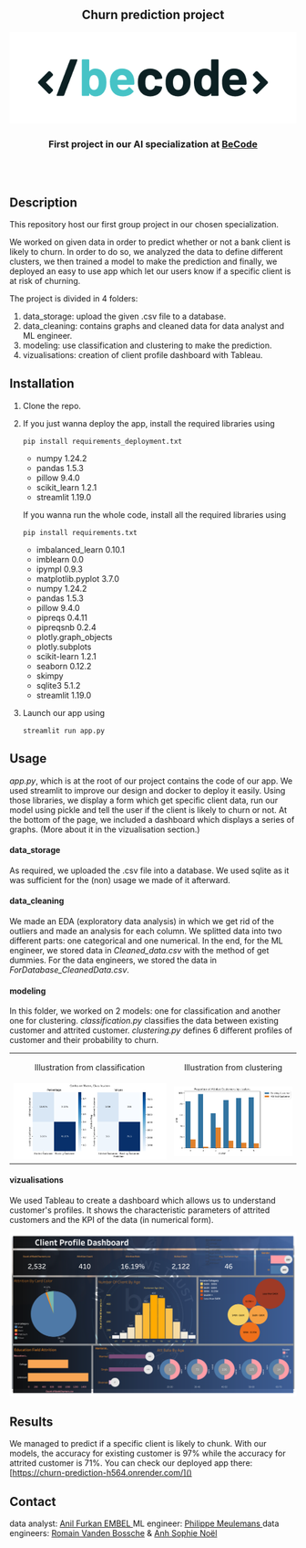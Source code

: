 <h2 align="center"> Churn prediction project </h2>
<p align="center"><a href="https://github.com/anilembel/Churn_Prediction_Becode">
<img src=".streamlit/BeCode_color.png" alt="Logo"></a></p>
<h3 align="center">First project in our AI specialization at <a href="https://github.com/becodeorg"><strong>BeCode</strong></a></h3><br><br>

## Description

This repository host our first group project in our chosen specialization.

We worked on given data in order to predict whether or not a bank client is likely to churn. In order to do so, we analyzed the data to define different clusters, we then trained a model to make the prediction and finally, we deployed an easy to use app which let our users know if a specific client is at risk of churning.

The project is divided in 4 folders:

1. data_storage: upload the given .csv file to a database.
2. data_cleaning: contains graphs and cleaned data for data analyst and ML engineer.
3. modeling: use classification and clustering to make the prediction.
4. vizualisations: creation of client profile dashboard with Tableau.

## Installation

1. Clone the repo.
2. If you just wanna deploy the app, install the required libraries using

   ```
   pip install requirements_deployment.txt
   ```

   * numpy 1.24.2
   * pandas 1.5.3
   * pillow 9.4.0
   * scikit_learn 1.2.1
   * streamlit 1.19.0

   If you wanna run the whole code, install all the required libraries using

   ```
   pip install requirements.txt
   ```

   * imbalanced_learn 0.10.1
   * imblearn 0.0
   * ipympl 0.9.3
   * matplotlib.pyplot 3.7.0
   * numpy 1.24.2
   * pandas 1.5.3
   * pillow 9.4.0
   * pipreqs 0.4.11
   * pipreqsnb 0.2.4
   * plotly.graph_objects
   * plotly.subplots
   * scikit-learn 1.2.1
   * seaborn 0.12.2
   * skimpy
   * sqlite3 5.1.2
   * streamlit 1.19.0
3. Launch our app using

   ```
   streamlit run app.py
   ```

## Usage

*app.py*, which is at the root of our project contains the code of our app.
We used streamlit to improve our design and docker to deploy it easily. Using those libraries, we display a form which get specific client data, run our model using pickle and tell the user if the client is likely to churn or not.
At the bottom of the page, we included a dashboard which displays a series of graphs. (More about it in the vizualisation section.)

#### data_storage

As required, we uploaded the .csv file into a database.
We used sqlite as it was sufficient for the (non) usage we made of it afterward.

#### data_cleaning

We made an EDA (exploratory data analysis) in which we get rid of the outliers and made an analysis for each column.
We splitted data into two different parts: one categorical and one numerical.
In the end, for the ML engineer, we stored data in *Cleaned_data.csv* with the method of get dummies. For the data engineers, we stored the data in *ForDatabase_CleanedData.csv*.

#### modeling

In this folder, we worked on 2 models: one for classification and another one for clustering.
*classification.py* classifies the data between existing customer and attrited customer.
*clustering.py* defines 6 different profiles of customer and their probability to churn.

<table border="0">
 <tr>
    <td><p style="font-size:1em" align="center">Illustration from classification</b></td>
    <td><p style="font-size:1em" align="center">Illustration from clustering</b></td>
 </tr>
 <tr>
    <td><img src=".streamlit/Confusion_Matrix_Classification.png" alt="confusion matrix from classification"></td>
    <td><img src=".streamlit/clustering_illu.png" alt="graph from clustering model"></td>
 </tr>
</table>


#### vizualisations

We used Tableau to create a dashboard which allows us to understand customer's profiles.
It shows the characteristic parameters of attrited customers and the KPI of the data (in numerical form).

<img src="visualizations/Dashboard Analytics.png" alt="dashboard analytics">

## Results

We managed to predict if a specific client is likely to chunk. With our models, the accuracy for existing customer is 97% while the accuracy for attrited customer is 71%.
You can check our deployed app there: [https://churn-prediction-h564.onrender.com/]()

## Contact

data analyst: [Anil Furkan EMBEL
](https://github.com/anilembel)ML engineer: [Philippe Meulemans
](https://github.com/Laverdure77)data engineers: [Romain Vanden Bossche](https://github.com/vdbromain) & [Anh Sophie Noël](https://github.com/AnhSN)
